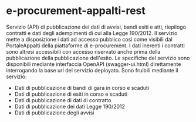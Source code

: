 # e-procurement-appalti-rest
Servizio (API) di pubblicazione dei dati di avvisi, bandi esiti e atti, riepilogo contratti e dati degli adempimenti di cui alla Legge 190/2012.
Il servizio mette a disposizione i dati ad accesso pubblico così come visibili dal PortaleAppalti della piattaforme di e-procurement.
I dati inerenti i contratti sono altresì accessibili con accesso riservato anche prima della pubblicazione della pubblicazione dell'esito.
Le specifiche del servizio sono disponibili mediante interfaccia OpenAPI (swagger-ui.html) direttamente interrogando la base url del servizio deployato.
Sono fruibili mediante il servizio:
- Dati di pubblicazione di bandi di gara in corso e scaduti
- Dati di pubblicazione di esiti in corso e scaduti
- Dati di pubblicazione di dati di contratto
- Dati di pubblicazione dei dati Legge 190/2012
- Dati di pubblicazione degli avvisi
